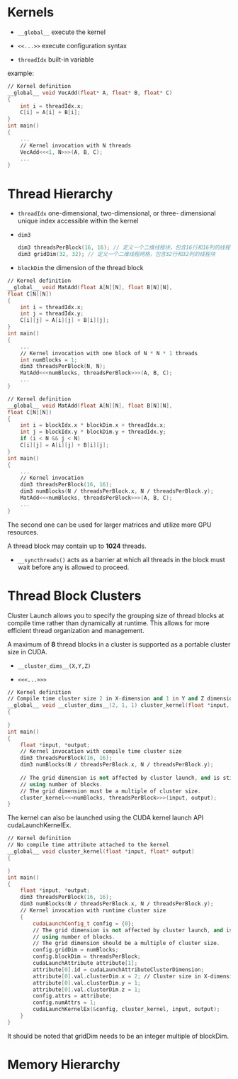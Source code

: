 # Kernels

* ``__global__``  execute the kernel

* ``<<...>>``  execute configuration syntax
* ``threadIdx`` built-in variable

example:

```c++
∕∕ Kernel definition
__global__ void VecAdd(float* A, float* B, float* C)
{
    int i = threadIdx.x;
    C[i] = A[i] + B[i];
}
int main()
{
    ...
    ∕∕ Kernel invocation with N threads
    VecAdd<<<1, N>>>(A, B, C);
    ...
}
```

# Thread Hierarchy

* ``threadIdx``  one-dimensional, two-dimensional, or three-
dimensional unique index accessible within the kernel 

* ``dim3``

  ```c++
  dim3 threadsPerBlock(16, 16); // 定义一个二维线程块，包含16行和16列的线程
  dim3 gridDim(32, 32); // 定义一个二维线程网格，包含32行和32列的线程块
  ```

* ``blockDim`` the dimension of the thread block
```c++
∕∕ Kernel definition
__global__ void MatAdd(float A[N][N], float B[N][N],
float C[N][N])
{
    int i = threadIdx.x;
    int j = threadIdx.y;
    C[i][j] = A[i][j] + B[i][j];
}
int main()
{
    ...
    ∕∕ Kernel invocation with one block of N * N * 1 threads
    int numBlocks = 1;
    dim3 threadsPerBlock(N, N);
    MatAdd<<<numBlocks, threadsPerBlock>>>(A, B, C);
    ...
}
```
```c++
∕∕ Kernel definition
__global__ void MatAdd(float A[N][N], float B[N][N],
float C[N][N])
{
    int i = blockIdx.x * blockDim.x + threadIdx.x;
    int j = blockIdx.y * blockDim.y + threadIdx.y;
    if (i < N && j < N)
    C[i][j] = A[i][j] + B[i][j];
}
int main()
{
    ...
    ∕∕ Kernel invocation
    dim3 threadsPerBlock(16, 16);
    dim3 numBlocks(N ∕ threadsPerBlock.x, N ∕ threadsPerBlock.y);
    MatAdd<<<numBlocks, threadsPerBlock>>>(A, B, C);
    ...
}
```

The second one can be used for larger matrices and utilize more GPU resources.

A thread block may contain up to **1024** threads.

* ``__syncthreads()``  acts as a barrier at which all threads in the block must wait before any is allowed to proceed.

# Thread Block Clusters

Cluster Launch allows you to specify the grouping size of thread blocks at compile time rather than dynamically at runtime. This allows for more efficient thread organization and management.

A maximum of **8** thread blocks in a cluster is supported as a portable cluster size in CUDA.

* ``__cluster_dims__(X,Y,Z)``

* ``<<<...>>>``

```c++
∕∕ Kernel definition
∕∕ Compile time cluster size 2 in X-dimension and 1 in Y and Z dimension
__global__ void __cluster_dims__(2, 1, 1) cluster_kernel(float *input, float* output)
{
    
}
int main()
{
    float *input, *output;
    ∕∕ Kernel invocation with compile time cluster size
    dim3 threadsPerBlock(16, 16);
    dim3 numBlocks(N ∕ threadsPerBlock.x, N ∕ threadsPerBlock.y);
    
    ∕∕ The grid dimension is not affected by cluster launch, and is still enumerated
    ∕∕ using number of blocks.
    ∕∕ The grid dimension must be a multiple of cluster size.
    cluster_kernel<<<numBlocks, threadsPerBlock>>>(input, output);
}
```

 The kernel can also be launched using the CUDA kernel launch API cudaLaunchKernelEx.

```c++
∕∕ Kernel definition
∕∕ No compile time attribute attached to the kernel
__global__ void cluster_kernel(float *input, float* output)
{

}
int main()
{
    float *input, *output;
    dim3 threadsPerBlock(16, 16);
    dim3 numBlocks(N ∕ threadsPerBlock.x, N ∕ threadsPerBlock.y);
    ∕∕ Kernel invocation with runtime cluster size
    {
        cudaLaunchConfig_t config = {0};
        ∕∕ The grid dimension is not affected by cluster launch, and is still enumerated
        ∕∕ using number of blocks.
        ∕∕ The grid dimension should be a multiple of cluster size.
        config.gridDim = numBlocks;
        config.blockDim = threadsPerBlock;
        cudaLaunchAttribute attribute[1];
        attribute[0].id = cudaLaunchAttributeClusterDimension;
        attribute[0].val.clusterDim.x = 2; ∕∕ Cluster size in X-dimension
        attribute[0].val.clusterDim.y = 1;
        attribute[0].val.clusterDim.z = 1;
        config.attrs = attribute;
        config.numAttrs = 1;
        cudaLaunchKernelEx(&config, cluster_kernel, input, output);
    }
}
```

It should be noted that gridDim needs to be an integer multiple of blockDim.

# Memory Hierarchy
